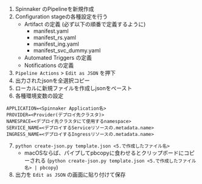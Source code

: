 1. Spinnaker のPipelineを新規作成
2. Configuration stageの各種設定を行う
    * Artifact の定義 (必ず以下の順番で定義するように)
        * manifest.yaml
        * manifest_rs.yaml
        * manifest_ing.yaml
        * manifest_svc_dummy.yaml
    * Automated Triggers の定義
    * Notifications の定義
3. `Pipeline Actions` > `Edit as JSON` を押下
4. 出力されたjsonを全選択コピー
5. ローカルに新規ファイルを作成しjsonをペースト
6. 各種環境変数の設定
```
APPLICATION=<Spinnaker Application名>
PROVIDER=<Provider(デプロイ先クラスタ)>
NAMESPACE=<デプロイ先クラスタにて使用するnamespace>
SERVICE_NAME=<デプロイするServiceリソースの.metadata.name>
INGRESS_NAME=<デプロイするIngressリソースの.metadata.name>
```
7. `python create-json.py template.json <5.で作成したファイル名>`
    * macOSならば、パイプしてpbcopyに食わせるとクリップボードにコピーされる (`python create-json.py template.json <5.で作成したファイル名> | pbcopy`)
8. 出力を `Edit as JSON` の画面に貼り付けて保存
